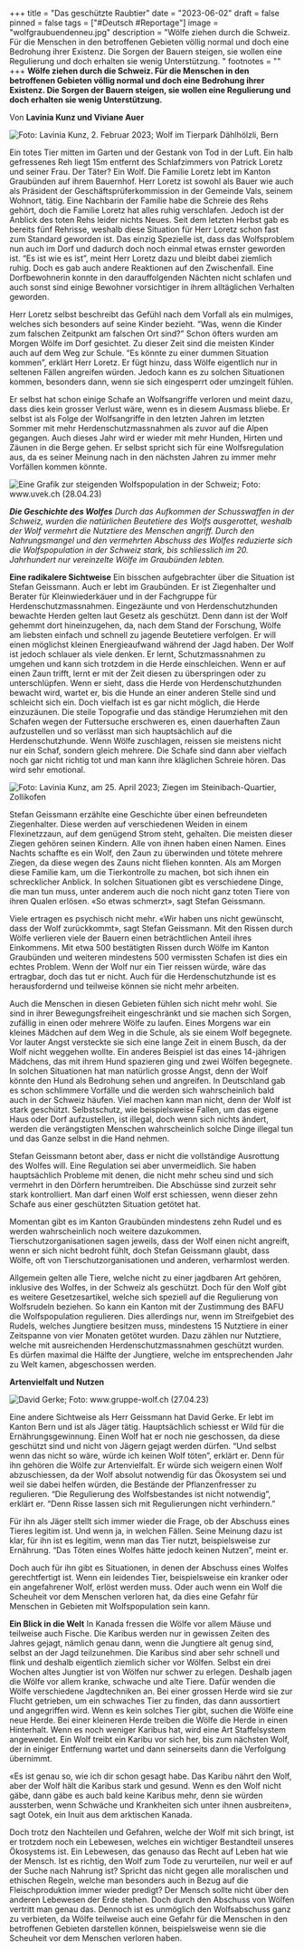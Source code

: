 +++
title = "Das geschützte Raubtier"
date = "2023-06-02"
draft = false
pinned = false
tags = ["#Deutsch #Reportage"]
image = "wolfgraubuendenneu.jpg"
description = "Wölfe ziehen durch die Schweiz. Für die Menschen in den betroffenen Gebieten völlig normal und doch eine Bedrohung ihrer Existenz. Die Sorgen der Bauern steigen, sie wollen eine Regulierung und doch erhalten sie wenig Unterstützung. "
footnotes = ""
+++
**Wölfe ziehen durch die Schweiz. Für die Menschen in den betroffenen Gebieten völlig normal und doch eine Bedrohung ihrer Existenz. Die Sorgen der Bauern steigen, sie wollen eine Regulierung und doch erhalten sie wenig Unterstützung.**

Von **Lavinia Kunz und Viviane Auer**

![Foto: Lavinia Kunz, 2. Februar 2023; Wolf im Tierpark Dählhölzli, Bern](wolfneu.jpg)

Ein totes Tier mitten im Garten und der Gestank von Tod in der Luft. Ein halb gefressenes Reh liegt 15m entfernt des Schlafzimmers von Patrick Loretz und seiner Frau. Der Täter? Ein Wolf. Die Familie Loretz lebt im Kanton Graubünden auf ihrem Bauernhof. Herr Loretz ist sowohl als Bauer wie auch als Präsident der Geschäftsprüferkommission in der Gemeinde Vals, seinem Wohnort, tätig. Eine Nachbarin der Familie habe die Schreie des Rehs gehört, doch die Familie Loretz hat alles ruhig verschlafen. Jedoch ist der Anblick des toten Rehs leider nichts Neues. Seit dem letzten Herbst gab es bereits fünf Rehrisse, weshalb diese Situation für Herr Loretz schon fast zum Standard geworden ist. Das einzig Spezielle ist, dass das Wolfsproblem nun auch im Dorf und dadurch doch noch einmal etwas ernster geworden ist. “Es ist wie es ist”, meint Herr Loretz dazu und bleibt dabei ziemlich ruhig. Doch es gab auch andere Reaktionen auf den Zwischenfall. Eine Dorfbewohnerin konnte in den darauffolgenden Nächten nicht schlafen und auch sonst sind einige Bewohner vorsichtiger in ihrem alltäglichen Verhalten geworden. 

Herr Loretz selbst beschreibt das Gefühl nach dem Vorfall als ein mulmiges, welches sich besonders auf seine Kinder bezieht. “Was, wenn die Kinder zum falschen Zeitpunkt am falschen Ort sind?” Schon öfters wurden am Morgen Wölfe im Dorf gesichtet. Zu dieser Zeit sind die meisten Kinder auch auf dem Weg zur Schule. “Es könnte zu einer dummen Situation kommen”, erklärt Herr Loretz. Er fügt hinzu, dass Wölfe eigentlich nur in seltenen Fällen angreifen würden. Jedoch kann es zu solchen Situationen kommen, besonders dann, wenn sie sich eingesperrt oder umzingelt fühlen. 

Er selbst hat schon einige Schafe an Wolfsangriffe verloren und meint dazu, dass dies kein grosser Verlust wäre, wenn es in diesem Ausmass bliebe. Er selbst ist als Folge der Wolfsangriffe in den letzten Jahren im letzten Sommer mit mehr Herdenschutzmassnahmen als zuvor auf die Alpen gegangen. Auch dieses Jahr wird er wieder mit mehr Hunden, Hirten und Zäunen in die Berge gehen. Er selbst spricht sich für eine Wolfsregulation aus, da es seiner Meinung nach in den nächsten Jahren zu immer mehr Vorfällen kommen könnte. 

![Eine Grafik zur steigenden Wolfspopulation in der Schweiz; Foto: www.uvek.ch (28.04.23) ](wolfsgrafik.jpg)

***Die Geschichte des Wolfes**
Durch das Aufkommen der Schusswaffen in der Schweiz, wurden die natürlichen Beutetiere des Wolfs ausgerottet, weshalb der Wolf vermehrt die Nutztiere des Menschen angriff. Durch den Nahrungsmangel und den vermehrten Abschuss des Wolfes reduzierte sich die Wolfspopulation in der Schweiz stark, bis schliesslich im 20. Jahrhundert nur vereinzelte Wölfe im Graubünden lebten.*

**Eine radikalere Sichtweise**
Ein bisschen aufgebrachter über die Situation ist Stefan Geissmann. Auch er lebt im Graubünden. Er ist Ziegenhalter und Berater für Kleinwiederkäuer und in der Fachgruppe für Herdenschutzmassnahmen. Eingezäunte und von Herdenschutzhunden bewachte Herden gelten laut Gesetz als geschützt. Denn dann ist der Wolf gehemmt dort hineinzugehen, da, nach dem Stand der Forschung, Wölfe am liebsten einfach und schnell zu jagende Beutetiere verfolgen. Er will einen möglichst kleinen Energieaufwand während der Jagd haben. Der Wolf ist jedoch schlauer als viele denken. Er lernt, Schutzmassnahmen zu umgehen und kann sich trotzdem in die Herde einschleichen. Wenn er auf einen Zaun trifft, lernt er mit der Zeit diesen zu überspringen oder zu unterschlüpfen. Wenn er sieht, dass die Herde von Herdenschutzhunden bewacht wird, wartet er, bis die Hunde an einer anderen Stelle sind und schleicht sich ein. Doch vielfach ist es gar nicht möglich, die Herde einzuzäunen. Die steile Topografie und das ständige Herumziehen mit den Schafen wegen der Futtersuche erschweren es, einen dauerhaften Zaun aufzustellen und so verlässt man sich hauptsächlich auf die Herdenschutzhunde. Wenn Wölfe zuschlagen, reissen sie meistens nicht nur ein Schaf, sondern gleich mehrere. Die Schafe sind dann aber vielfach noch gar nicht richtig tot und man kann ihre kläglichen Schreie hören. Das wird sehr emotional. 

![Foto: Lavinia Kunz, am 25. April 2023; Ziegen im Steinibach-Quartier, Zollikofen](ziegenneu.jpg)

Stefan Geissmann erzählte eine Geschichte über einen befreundeten Ziegenhalter. Diese werden auf verschiedenen Weiden in einem Flexinetzzaun, auf dem genügend Strom steht, gehalten. Die meisten dieser Ziegen gehören seinen Kindern. Alle von ihnen haben einen Namen. Eines Nachts schaffte es ein Wolf, den Zaun zu überwinden und tötete mehrere Ziegen, da diese wegen des Zauns nicht fliehen konnten. Als am Morgen diese Familie kam, um die Tierkontrolle zu machen, bot sich ihnen ein schrecklicher Anblick. In solchen Situationen gibt es verschiedene Dinge, die man tun muss, unter anderem auch die noch nicht ganz toten Tiere von ihren Qualen erlösen. «So etwas schmerzt», sagt Stefan Geissmann. 

Viele ertragen es psychisch nicht mehr. «Wir haben uns nicht gewünscht, dass der Wolf zurückkommt», sagt Stefan Geissmann. Mit den Rissen durch Wölfe verlieren viele der Bauern einen beträchtlichen Anteil ihres Einkommens. Mit etwa 500 bestätigten Rissen durch Wölfe im Kanton Graubünden und weiteren mindestens 500 vermissten Schafen ist dies ein echtes Problem. Wenn der Wolf nur ein Tier reissen würde, wäre das ertragbar, doch das tut er nicht. Auch für die Herdenschutzhunde ist es herausfordernd und teilweise können sie nicht mehr arbeiten. 

Auch die Menschen in diesen Gebieten fühlen sich nicht mehr wohl. Sie sind in ihrer Bewegungsfreiheit eingeschränkt und sie machen sich Sorgen, zufällig in einen oder mehrere Wölfe zu laufen. Eines Morgens war ein kleines Mädchen auf dem Weg in die Schule, als sie einem Wolf begegnete. Vor lauter Angst versteckte sie sich eine lange Zeit in einem Busch, da der Wolf nicht weggehen wollte. Ein anderes Beispiel ist das eines 14-jährigen Mädchens, das mit ihrem Hund spazieren ging und zwei Wölfen begegnete. In solchen Situationen hat man natürlich grosse Angst, denn der Wolf könnte den Hund als Bedrohung sehen und angreifen. In Deutschland gab es schon schlimmere Vorfälle und die werden sich wahrscheinlich bald auch in der Schweiz häufen. Viel machen kann man nicht, denn der Wolf ist stark geschützt. Selbstschutz, wie beispielsweise Fallen, um das eigene Haus oder Dorf aufzustellen, ist illegal, doch wenn sich nichts ändert, werden die verängstigten Menschen wahrscheinlich solche Dinge illegal tun und das Ganze selbst in die Hand nehmen. 

Stefan Geissmann betont aber, dass er nicht die vollständige Ausrottung des Wolfes will. Eine Regulation sei aber unvermeidlich. Sie haben hauptsächlich Probleme mit denen, die nicht mehr scheu sind und sich vermehrt in den Dörfern herumtreiben. Die Abschüsse sind zurzeit sehr stark kontrolliert. Man darf einen Wolf erst schiessen, wenn dieser zehn Schafe aus einer geschützten Situation getötet hat. 

Momentan gibt es im Kanton Graubünden mindestens zehn Rudel und es werden wahrscheinlich noch weitere dazukommen. Tierschutzorganisationen sagen jeweils, dass der Wolf einen nicht angreift, wenn er sich nicht bedroht fühlt, doch Stefan Geissmann glaubt, dass Wölfe, oft von Tierschutzorganisationen und anderen, verharmlost werden. 

Allgemein gelten alle Tiere, welche nicht zu einer jagdbaren Art gehören, inklusive des Wolfes, in der Schweiz als geschützt. Doch für den Wolf gibt es weitere Gesetzesartikel, welche sich speziell auf die Regulierung von Wolfsrudeln beziehen. So kann ein Kanton mit der Zustimmung des BAFU die Wolfspopulation regulieren. Dies allerdings nur, wenn im Streifgebiet des Rudels, welches Jungtiere besitzen muss, mindestens 15 Nutztiere in einer Zeitspanne von vier Monaten getötet wurden. Dazu zählen nur Nutztiere, welche mit ausreichenden Herdenschutzmassnahmen geschützt wurden. Es dürfen maximal die Hälfte der Jungtiere, welche im entsprechenden Jahr zu Welt kamen, abgeschossen werden. 

**Artenvielfalt und Nutzen**

![David Gerke; Foto: www.gruppe-wolf.ch (27.04.23)](davidgerke.jpg)

Eine andere Sichtweise als Herr Geissmann hat David Gerke. Er lebt im Kanton Bern und ist als Jäger tätig. Hauptsächlich schiesst er Wild für die Ernährungsgewinnung. Einen Wolf hat er noch nie geschossen, da diese geschützt sind und nicht von Jägern gejagt werden dürfen. “Und selbst wenn das nicht so wäre, würde ich keinen Wolf töten”, erklärt er. Denn für ihn gehören die Wölfe zur Artenvielfalt. Er würde sich weigern einen Wolf abzuschiessen, da der Wolf absolut notwendig für das Ökosystem sei und weil sie dabei helfen würden, die Bestände der Pflanzenfresser zu regulieren. “Die Regulierung des Wolfsbestandes ist nicht notwendig”, erklärt er. “Denn Risse lassen sich mit Regulierungen nicht verhindern.” 

Für ihn als Jäger stellt sich immer wieder die Frage, ob der Abschuss eines Tieres legitim ist. Und wenn ja, in welchen Fällen. Seine Meinung dazu ist klar, für ihn ist es legitim, wenn man das Tier nutzt, beispielsweise zur Ernährung. “Das Töten eines Wolfes hätte jedoch keinen Nutzen”, meint er. 

Doch auch für ihn gibt es Situationen, in denen der Abschuss eines Wolfes gerechtfertigt ist. Wenn ein leidendes Tier, beispielsweise ein kranker oder ein angefahrener Wolf, erlöst werden muss. Oder auch wenn ein Wolf die Scheuheit vor dem Menschen verloren hat, da dies eine Gefahr für Menschen in Gebieten mit Wolfspopulation sein kann. 

**Ein Blick in die Welt**
In Kanada fressen die Wölfe vor allem Mäuse und teilweise auch Fische. Die Karibus werden nur in gewissen Zeiten des Jahres gejagt, nämlich genau dann, wenn die Jungtiere alt genug sind, selbst an der Jagd teilzunehmen. Die Karibus sind aber sehr schnell und flink und deshalb eigentlich ziemlich sicher vor Wölfen. Selbst ein drei Wochen altes Jungtier ist von Wölfen nur schwer zu erlegen. Deshalb jagen die Wölfe vor allem kranke, schwache und alte Tiere. Dafür wenden die Wölfe verschiedene Jagdtechniken an. Bei einer grossen Herde wird sie zur Flucht getrieben, um ein schwaches Tier zu finden, das dann aussortiert und angegriffen wird. Wenn es kein solches Tier gibt, suchen die Wölfe eine neue Herde. Bei einer kleineren Herde treiben die Wölfe die Herde in einen Hinterhalt. Wenn es noch weniger Karibus hat, wird eine Art Staffelsystem angewendet. Ein Wolf treibt ein Karibu vor sich her, bis zum nächsten Wolf, der in einiger Entfernung wartet und dann seinerseits dann die Verfolgung übernimmt. 

«Es ist genau so, wie ich dir schon gesagt habe. Das Karibu nährt den Wolf, aber der Wolf hält die Karibus stark und gesund. Wenn es den Wolf nicht gäbe, dann gäbe es auch bald keine Karibus mehr, denn sie würden aussterben, wenn Schwäche und Krankheiten sich unter ihnen ausbreiten», sagt Ootek, ein Inuit aus dem arktischen Kanada. 

Doch trotz den Nachteilen und Gefahren, welche der Wolf mit sich bringt, ist er trotzdem noch ein Lebewesen, welches ein wichtiger Bestandteil unseres Ökosystems ist. Ein Lebewesen, das genauso das Recht auf Leben hat wie der Mensch. Ist es richtig, den Wolf zum Tode zu verurteilen, nur weil er auf der Suche nach Nahrung ist? Spricht das nicht gegen alle moralischen und ethischen Regeln, welche man besonders auch in Bezug auf die Fleischproduktion immer wieder predigt? Der Mensch sollte nicht über den anderen Lebewesen der Erde stehen. Doch durch den Abschuss von Wölfen vertritt man genau das. Dennoch ist es unmöglich den Wolfsabschuss ganz zu verbieten, da Wölfe teilweise auch eine Gefahr für die Menschen in den betroffenen Gebieten darstellen können, beispielsweise wenn sie die Scheuheit vor dem Menschen verloren haben.